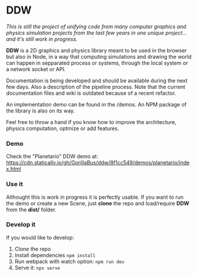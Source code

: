 # DDW

*This is still the project of unifying code from many computer graphics and physics simulation projects from the last few years in one unique project... and it's still work in progress.*

**DDW** is a 2D graphics and physics library meant to be used in the browser but also in Node, in a way that computing simulations and drawing the world can happen in sepparated process or systems, through the local system or a network socket or API.

Documentation is being developed and should be available during the next few days. Also a description of the pipeline process. Note that the current documentation files and wiki is outdated because of a recent refactor.

An implementation demo can be found in the /demos. An NPM package of the library is also on its way.

Feel free to throw a hand if you know how to improve the architecture, physics computation, optmize or add features.

### Demo

Check the "Planetario" DDW demo at: https://cdn.statically.io/gh/GorillaBus/ddw/8f1cc549/demos/planetario/index.html


### Use it

Althought this is work in progress it is perfectly usable. If you want to run the demo or create a new Scene, just **clone** the repo and load/require **DDW** from the **dist/** folder.

### Develop it

If you would like to develop:
1. Clone the repo
2. Install dependencies `npm install`
3. Run webpack with watch option: `npm run dev`
4. Serve it: `npx serve`

